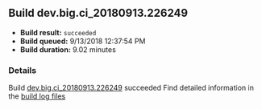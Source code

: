 ## Build dev.big.ci_20180913.226249
- **Build result:** `succeeded`
- **Build queued:** 9/13/2018 12:37:54 PM
- **Build duration:** 9.02 minutes
### Details
Build [dev.big.ci_20180913.226249](https://winappstudio.visualstudio.com/web/build.aspx?pcguid=a4ef43be-68ce-4195-a619-079b4d9834c2&builduri=vstfs%3a%2f%2f%2fBuild%2fBuild%2f26249) succeeded
Find detailed information in the [build log files](https://uwpctdiags.blob.core.windows.net/buildlogs/dev.big.ci_20180913.226249_logs.zip)
